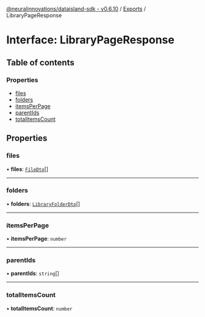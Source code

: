 [@neuralinnovations/dataisland-sdk - v0.6.10](../../README.md) / [Exports](../modules.md) / LibraryPageResponse

# Interface: LibraryPageResponse

## Table of contents

### Properties

- [files](LibraryPageResponse.md#files)
- [folders](LibraryPageResponse.md#folders)
- [itemsPerPage](LibraryPageResponse.md#itemsperpage)
- [parentIds](LibraryPageResponse.md#parentids)
- [totalItemsCount](LibraryPageResponse.md#totalitemscount)

## Properties

### files

• **files**: [`FileDto`](FileDto.md)[]

___

### folders

• **folders**: [`LibraryFolderDto`](LibraryFolderDto.md)[]

___

### itemsPerPage

• **itemsPerPage**: `number`

___

### parentIds

• **parentIds**: `string`[]

___

### totalItemsCount

• **totalItemsCount**: `number`
